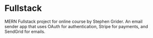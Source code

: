 # Fullstack
MERN Fullstack project for online course by Stephen Grider. An email sender app that uses OAuth for authentication, Stripe for payments, and SendGrid for emails.
